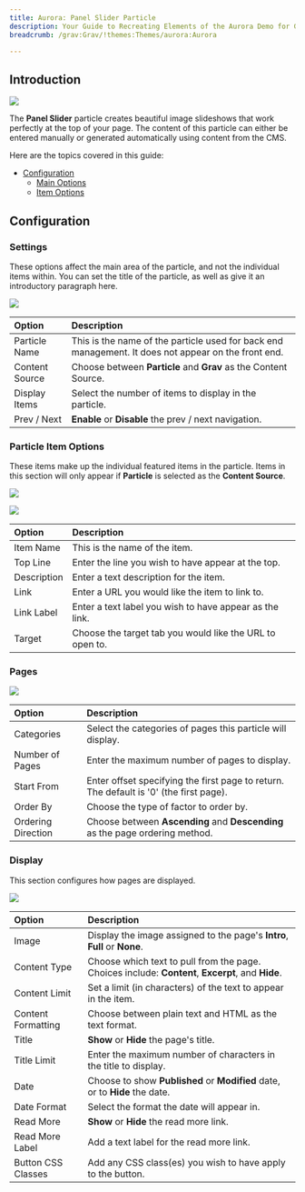 ```yaml
---
title: Aurora: Panel Slider Particle
description: Your Guide to Recreating Elements of the Aurora Demo for Grav
breadcrumb: /grav:Grav/!themes:Themes/aurora:Aurora

---
```


## Introduction

![](assets/particle_panel1.jpeg)

The **Panel Slider** particle creates beautiful image slideshows that work perfectly at the top of your page. The content of this particle can either be entered manually or generated automatically using content from the CMS.

Here are the topics covered in this guide:

* [Configuration](#configuration)
    - [Main Options](#main-options)
    - [Item Options](#item-options)

## Configuration

### Settings 

These options affect the main area of the particle, and not the individual items within. You can set the title of the particle, as well as give it an introductory paragraph here.

![](assets/particle_panel2.jpeg)

| Option         | Description                                                                                         |
| :-----         | :-----                                                                                              |
| Particle Name  | This is the name of the particle used for back end management. It does not appear on the front end. |
| Content Source | Choose between **Particle** and **Grav** as the Content Source.                                   |
| Display Items  | Select the number of items to display in the particle.                                              |
| Prev / Next    | **Enable** or **Disable** the prev / next navigation.                                               |

### Particle Item Options

These items make up the individual featured items in the particle. Items in this section will only appear if **Particle** is selected as the **Content Source**.

![](assets/particle_panel3.jpeg)

![](assets/particle_panel4.jpeg)

| Option      | Description                                              |
| :-----      | :-----                                                   |
| Item Name   | This is the name of the item.                            |
| Top Line    | Enter the line you wish to have appear at the top.       |
| Description | Enter a text description for the item.                   |
| Link        | Enter a URL you would like the item to link to.          |
| Link Label  | Enter a text label you wish to have appear as the link.  |
| Target      | Choose the target tab you would like the URL to open to. |

### Pages

![](assets/particle_panel5.jpeg)

| Option             | Description                                                                            |
| :-----             | :-----                                                                                 |
| Categories         | Select the categories of pages this particle will display.                             |
| Number of Pages    | Enter the maximum number of pages to display.                                          |
| Start From         | Enter offset specifying the first page to return. The default is '0' (the first page). |
| Order By           | Choose the type of factor to order by.                                                 |
| Ordering Direction | Choose between **Ascending** and **Descending** as the page ordering method.           |

### Display

This section configures how pages are displayed.

![](assets/particle_panel6.jpeg)

| Option             | Description                                                                                       |
| :-----             | :-----                                                                                            |
| Image              | Display the image assigned to the page's **Intro**, **Full** or **None**.                         |
| Content Type       | Choose which text to pull from the page. Choices include: **Content**, **Excerpt**, and **Hide**. |
| Content Limit      | Set a limit (in characters) of the text to appear in the item.                                    |
| Content Formatting | Choose between plain text and HTML as the text format.                                            |
| Title              | **Show** or **Hide** the page's title.                                                            |
| Title Limit        | Enter the maximum number of characters in the title to display.                                   |
| Date               | Choose to show **Published** or **Modified** date, or to **Hide** the date.                       |
| Date Format        | Select the format the date will appear in.                                                        |
| Read More          | **Show** or **Hide** the read more link.                                                          |
| Read More Label    | Add a text label for the read more link.                                                          |
| Button CSS Classes | Add any CSS class(es) you wish to have apply to the button.                                       |